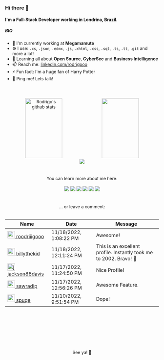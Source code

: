 #
### Hi there 👋
#### I'm a Full-Stack Developer working in Londrina, Brazil.
##### BIO

- 🏢 I'm currently working at **Megamamute**
- ⚙️ I use: `.cs`, `.json`, `.edmx`, `.js`, `.xhtml`, `.css`, `.sql`, `.ts`, `.tt`, `.git` and more a lot!
- 🌱 Learning all about **Open Source**, **CyberSec** and **Business Intelligence** 
- 📫 Reach me: [linkedin.com/rodrigooo](https://linkedin.com/in/rodrigooo)
- ⚡️ Fun fact: I'm a huge fan of Harry Potter
- 💬 Ping me! Lets talk! 

#

<div align="center">  <br>
	<img width="49%" height="195px" src="https://github-readme-stats.vercel.app/api?username=roodriiigooo&show_icons=true&count_private=true&hide_border=false&title_color=FFFFFF&icon_color=FFFFFF&text_color=c9d1d9&bg_color=0d1117" alt="Rodrigo's github stats" /> 
  	<img width="49%" height="195px" src="https://github-readme-stats.vercel.app/api/top-langs/?username=roodriiigooo&layout=compact&hide_border=false&title_color=FFFFFF&text_color=c9d1d9&bg_color=000000" />
</div>
<div align="center">
	<img src="https://cdn.jsdelivr.net/gh/holic-x/holic-x/assets/github-contribution-grid-snake.svg" />
</div>

# 
#### 
<div align="center">
<!--CONTATOS -->
	You can learn more about me here:<br><br>
  <a href="https://www.instagram.com/roodriiigooo/" target="_blank"><img src="https://img.shields.io/badge/-Instagram-%23E4405F?style=for-the-badge&logo=instagram&logoColor=white" target="_blank"></a>
    <a href="mailto:roh.amelo@gmail.com?subject=[GitHub]%20🔥%20Entrando%20em%20contato&body=Ol%C3%A1%20Rodrigo%21%0AEstou%20entrando%20em%20contato%20com%20voc%C3%AA%20depois%20de%20ver%20seu%20Github%20para%20..."><img src="https://img.shields.io/badge/e‑mail-D14836.svg?style=for-the-badge&logo=GMail&logoColor=white"/></a>
  <a href="https://www.linkedin.com/in/rodrigooo" target="_blank"><img src="https://img.shields.io/badge/-LinkedIn-%230077B5?style=for-the-badge&logo=linkedin&logoColor=white" target="_blank"></a> 
  <a href="https://gitlab.com/roodriiigooo" target="_blank"><img src="https://img.shields.io/badge/-GitLab-%23333?style=for-the-badge&logo=gitlab&logoColor=white" target="_blank"></a> 
  <a href="https://www.hackerrank.com/rodrigomelo" target="_blank"><img src="https://img.shields.io/badge/-Hacker%20Rank-%eab676?style=for-the-badge&logo=hackerrank&logoColor=white" target="_blank"></a> 
  <a href="https://rodrigo.londrina.br" target="_blank"><img src="https://img.shields.io/badge/-website-%23333?style=for-the-badge&logo=webb&logoColor=white" target="_blank"></a> 
</div>

#
<div align="center">... or leave a comment: <br><br>


<!-- Guestbook -->
| Name | Date | Message |
|---|---|---|
| <a href="https://github.com/roodriiigooo"><img width="24" src="https://avatars.githubusercontent.com/u/5695737?s=24&u=b45e54d8433a41a6de9faa65bd02c2ff10916d61&v=4" alt="roodriiigooo" /> roodriiigooo</a> |11/18/2022, 1:08:22 PM|Awesome!|
| <a href="https://github.com/billythekid"><img width="24" src="https://avatars.githubusercontent.com/u/330170?s=24&u=e40264e680ef595121dae06bdc1dea1652204bd0&v=4" alt="billythekid" /> billythekid</a> |11/18/2022, 12:11:24 PM|This is an excellent profile. Instantly took me to 2002. Bravo! 🤠|
| <a href="https://github.com/jackson88davis"><img width="24" src="https://avatars.githubusercontent.com/u/115843836?s=24&v=4" alt="jackson88davis" /> jackson88davis</a> |11/17/2022, 11:24:50 PM|Nice Profile!|
| <a href="https://github.com/sawradip"><img width="24" src="https://avatars.githubusercontent.com/u/67541368?s=24&u=8146d9eb98acb4d1cadd9e7a094db90c45a7952f&v=4" alt="sawradip" /> sawradip</a> |11/17/2022, 12:56:26 PM|Awesome Feature.|
| <a href="https://github.com/spuqe"><img width="24" src="https://avatars.githubusercontent.com/u/47760072?s=24&u=7990b91f2b11370d5217566feed0da0c57112d68&v=4" alt="spuqe" /> spuqe</a> |11/10/2022, 9:51:54 PM|Dope!|
<!-- /Guestbook -->

<br><br>	
#

<br><br>	
See ya! 👋
</div>



